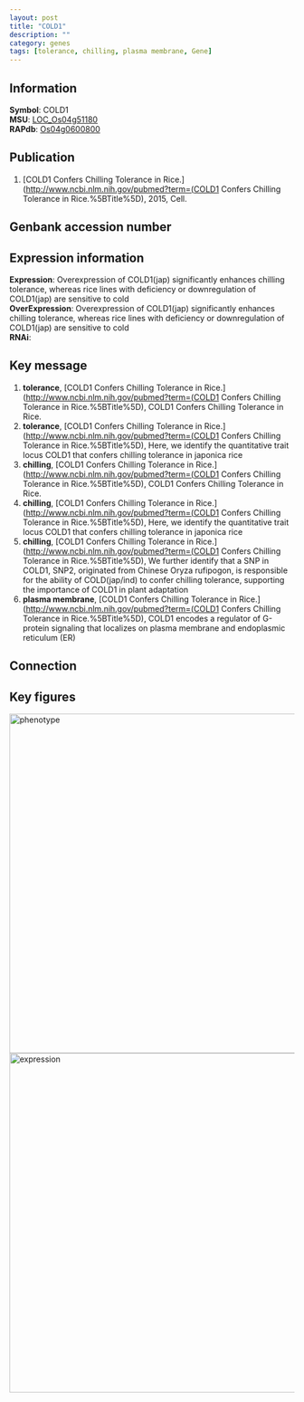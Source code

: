 ```yaml
---
layout: post
title: "COLD1"
description: ""
category: genes
tags: [tolerance, chilling, plasma membrane, Gene]
---
```


## Information
__Symbol__: COLD1  
__MSU__: [LOC_Os04g51180](http://rice.plantbiology.msu.edu/cgi-bin/ORF_infopage.cgi?orf=LOC_Os04g51180)  
__RAPdb__: [Os04g0600800](http://rapdb.dna.affrc.go.jp/viewer/gbrowse_details/irgsp1?name=Os04g0600800)  

## Publication
1. [COLD1 Confers Chilling Tolerance in Rice.](http://www.ncbi.nlm.nih.gov/pubmed?term=(COLD1 Confers Chilling Tolerance in Rice.%5BTitle%5D), 2015, Cell.

## Genbank accession number

## Expression information
__Expression__: Overexpression of COLD1(jap) significantly enhances chilling tolerance, whereas rice lines with deficiency or downregulation of COLD1(jap) are sensitive to cold  
__OverExpression__: Overexpression of COLD1(jap) significantly enhances chilling tolerance, whereas rice lines with deficiency or downregulation of COLD1(jap) are sensitive to cold  
__RNAi__:  

## Key message
1. __tolerance__, [COLD1 Confers Chilling Tolerance in Rice.](http://www.ncbi.nlm.nih.gov/pubmed?term=(COLD1 Confers Chilling Tolerance in Rice.%5BTitle%5D), COLD1 Confers Chilling Tolerance in Rice.
2. __tolerance__, [COLD1 Confers Chilling Tolerance in Rice.](http://www.ncbi.nlm.nih.gov/pubmed?term=(COLD1 Confers Chilling Tolerance in Rice.%5BTitle%5D),  Here, we identify the quantitative trait locus COLD1 that confers chilling tolerance in japonica rice
3. __chilling__, [COLD1 Confers Chilling Tolerance in Rice.](http://www.ncbi.nlm.nih.gov/pubmed?term=(COLD1 Confers Chilling Tolerance in Rice.%5BTitle%5D), COLD1 Confers Chilling Tolerance in Rice.
4. __chilling__, [COLD1 Confers Chilling Tolerance in Rice.](http://www.ncbi.nlm.nih.gov/pubmed?term=(COLD1 Confers Chilling Tolerance in Rice.%5BTitle%5D),  Here, we identify the quantitative trait locus COLD1 that confers chilling tolerance in japonica rice
5. __chilling__, [COLD1 Confers Chilling Tolerance in Rice.](http://www.ncbi.nlm.nih.gov/pubmed?term=(COLD1 Confers Chilling Tolerance in Rice.%5BTitle%5D),  We further identify that a SNP in COLD1, SNP2, originated from Chinese Oryza rufipogon, is responsible for the ability of COLD(jap/ind) to confer chilling tolerance, supporting the importance of COLD1 in plant adaptation
6. __plasma membrane__, [COLD1 Confers Chilling Tolerance in Rice.](http://www.ncbi.nlm.nih.gov/pubmed?term=(COLD1 Confers Chilling Tolerance in Rice.%5BTitle%5D),  COLD1 encodes a regulator of G-protein signaling that localizes on plasma membrane and endoplasmic reticulum (ER)

## Connection

## Key figures
<img src="http://ricencode.github.io/images/COLD1.pheno.png" alt="phenotype"  style="width: 600px;"/>

<img src="http://ricencode.github.io/images/COLD1.exp.png" alt="expression"  style="width: 600px;"/>


